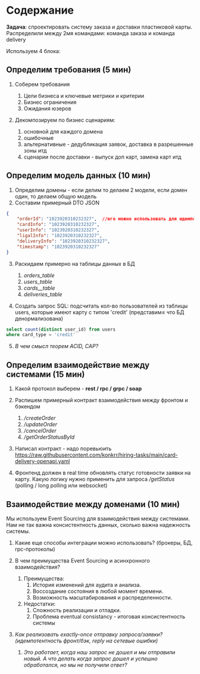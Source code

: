 # Содержание

**Задача**: спроектировать систему заказа и доставки пластиковой карты. Распределили между 2мя командами: команда заказа и команда delivery

Используем 4 блока:

## Определим требования (5 мин)

1. Соберем требования
   1. Цели бизнеса и ключевые  метрики и критерии
   2. Бизнес ограничения
   3. Ожидания юзеров

2. Декомпозируем по бизнес сценариям:
   1. основной для каждого домена
   2. ошибочные
   3. альтернативные - дедубликация заявок, доставка в разрешенные зоны итд
   4. сценарии после доставки - выпуск доп карт, замена карт итд

## Определим модель данных (10 мин)

1. Определим домены - если делим то делаем 2 модели, если домен один, то делаем общую модель
2. Составим примерный DTO JSON  

```json
{
    "orderId": "1023920310232327",  //его можно использовать для идемпотентности?
    "cardInfo": "1023920310232327",
    "userInfo": "1023920310232327",
    "ligalInfo": "1023920310232327",
    "deliveryInfo": "1023920310232327",
    "timestamp": "1023920310232327"
}
```

3. Раскидаем примерно на таблицы данных в БД
   1. *orders_table*
   2. *users_table*
   3. *cards__table*
   4. *deliveries_table*

4. Создать запрос SQL: подсчитать кол-во пользователей из таблицы users, которые имеют карту с типом 'credit' (представим≤ что БД денормализована)

```sql
select count(distinct user_id) from users
where card_type = 'credit'
```

5. *В чем смысл теорем ACID, CAP?*

## Определим взаимодействие между системами (15 мин)

1. Какой протокол выберем - **rest / rpc / grpc / soap**
2. Распишем примерный контракт взаимодействия между фронтом и бэкендом
   1. */createOrder*
   2. */updateOrder*
   3. */cancelOrder*
   4. */getOrderStatusById*

3. Написал контракт - надо поревьюить https://raw.githubusercontent.com/konkrr/hiring-tasks/main/card-delivery-openapi.yaml

4. Фронтенд должен в real time обновлять статус готовности заявки на карту. Какую логику нужно применить для запроса */getStatus* (polling / long polling или websocket)



## Взаимодействие между доменами (10 мин)

Мы используем Event Sourcing для взаимодействия между системами. Нам не так важна консистентность данных, сколько важна надежность системы. 

1. Какие еще способы интеграции можно использовать? (брокеры, БД, rpc-протоколы)
2. В чем преимущества Event Sourcing и асинхронного взаимодействия?
   1. Преимущества:
      1. История изменений для аудита и анализа.
      2. Воссоздание состояния в любой момент времени.
      3. Возможность масштабирования и распределенности.
   2. Недостатки:
      1. Сложность реализации и отладки.
      2. Проблема eventual consistancy - итоговая консистентность системы

3. *Как реализовать exactly-once отправку запроса/заявки? (идемпотентность фронт/бэк, reply на сетевые ошибки)*
   1. *Это работает, когда наш запрос не дошел и мы отправили новый. А что делать когда запрос дошел и успешно обработался, но мы не получили ответ?*
